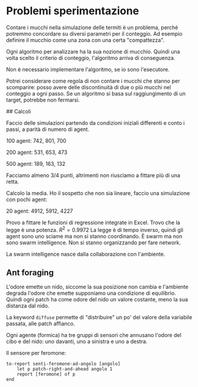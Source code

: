 # Problemi sperimentazione

Contare i mucchi nella simulazione delle termiti è un problema, perché potremmo concordare su diversi parametri
per il conteggio. Ad esempio definire il mucchio come una zona con una certa "compattezza".

Ogni algoritmo per analizzare ha la sua nozione di mucchio. Quindi una volta scelto il criterio di conteggio,
l'algoritmo arriva di conseguenza.

Non è necessario implementare l'algoritmo, se io sono l'esecutore.

Potrei considerare come regola di non contare i mucchi che stanno per scomparire: posso avere delle discontinuità
di due o più mucchi nel conteggio a ogni passo.
Se un algoritmo si basa sul raggiungimento di un target, potrebbe non fermarsi.

## Calcoli

Faccio delle simulazioni partendo da condizioni iniziali differenti e conto i passi, a parità di numero di agent.

100 agent: 742, 801, 700

200 agent: 531, 653, 473

500 agent: 189, 163, 132

Facciamo almeno 3/4 punti, altrimenti non riusciamo a fittare più di una retta.

Calcolo la media. Ho il sospetto che non sia lineare, faccio una simulazione con pochi agent:

20 agent: 4912, 5912, 4227

Provo a fittare le funzioni di regressione integrate in Excel. Trovo che la legge è una potenza. $R^2 = 0.9972$
La legge è di tempo inverso, quindi gli agent sono uno sciame ma non si stanno coordinando.
È swarm ma non sono swarm intelligence. Non si stanno organizzando per fare network.

La swarm intelligence nasce dalla collaborazione con l'ambiente.

## Ant foraging

L'odore emette un nido, siccome la sua posizione non cambia e l'ambiente degrada l'odore che emette supponiamo una
condizione di equilibrio. Quindi ogni patch ha come odore del nido un valore costante, meno la sua distanza dal nido.

La keyword `diffuse` permette di "distribuire" un po' del valore della variabile passata, alle patch affianco.

Ogni agente (formica) ha tre gruppi di sensori che annusano l'odore del cibo e del nido: uno davanti, uno a sinistra
e uno a destra.

Il sensore per feromone:

```netlogo
to-report senti-feromone-ad-angolo [angolo]
    let p patch-right-and-ahead angolo 1
    report [feromone] of p
end
```
